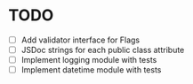# TODO

- [ ] Add validator interface for Flags
- [ ] JSDoc strings for each public class attribute
- [ ] Implement logging module with tests
- [ ] Implement datetime module with tests
